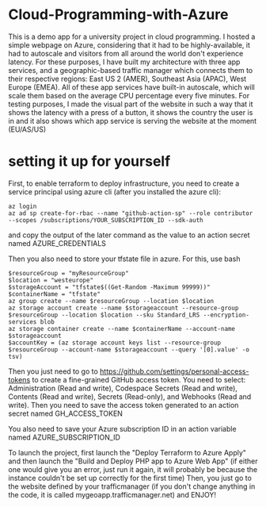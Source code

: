 # Cloud-Programming-with-Azure

This is a demo app for a university project in cloud programming. I hosted a simple webpage on Azure, considering that it had to be highly-available, it had to autoscale and visitors from all around the world don't experience latency. 
For these purposes, I have built my architecture with three app services, and a geographic-based traffic manager which connects them to their respective regions: East US 2 (AMER), Southeast Asia (APAC), West Europe (EMEA). All of these app services have built-in autoscale, which will scale them based on the average CPU percentage every five minutes. 
For testing purposes, I made the visual part of the website in such a way that it shows the latency with a press of a button, it shows the country the user is in and it also shows which app service is serving the website at the moment (EU/AS/US)

# setting it up for yourself

First, to enable terraform to deploy infrastructure, you need to create a service principal using azure cli (after you installed the azure cli):

```
az login
az ad sp create-for-rbac --name "github-action-sp" --role contributor --scopes /subscriptions/YOUR_SUBSCRIPTION_ID --sdk-auth
```

and copy the output of the later command as the value to an action secret named AZURE_CREDENTIALS

Then you also need to store your tfstate file in azure. For this, use bash

```
$resourceGroup = "myResourceGroup"
$location = "westeurope"
$storageAccount = "tfstate$((Get-Random -Maximum 99999))"
$containerName = "tfstate"
az group create --name $resourceGroup --location $location
az storage account create --name $storageaccount --resource-group $resourceGroup --location $location --sku Standard_LRS --encryption-services blob
az storage container create --name $containerName --account-name $storageaccount
$accountKey = (az storage account keys list --resource-group $resourceGroup --account-name $storageaccount --query '[0].value' -o tsv)
```

Then you just need to go to https://github.com/settings/personal-access-tokens to create a fine-grained GitHub access token. You need to select: Administration (Read and write), Codespace Secrets (Read and write), Contents (Read and write), Secrets (Read-only), and Webhooks (Read and write). Then you need to save the access token generated to an action secret named GH_ACCESS_TOKEN

You also need to save your Azure subscription ID in an action variable named AZURE_SUBSCRIPTION_ID

To launch the project, first launch the "Deploy Terraform to Azure Apply" and then launch the "Build and Deploy PHP app to Azure Web App" (if either one would give you an error, just run it again, it will probably be because the instance couldn't be set up correctly for the first time)
Then, you just go to the website defined by your trafficmanager (if you don't change anything in the code, it is called mygeoapp.trafficmanager.net) and ENJOY!